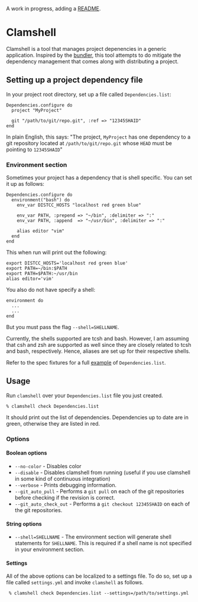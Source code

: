 A work in progress, adding a [README](http://tom.preston-werner.com/2010/08/23/readme-driven-development.html).

# Clamshell

Clamshell is a tool that manages project depenencies in a generic application.
Inspired by the [bundler](http://gembundler.com), this tool attempts to do
mitigate the dependency management that comes along with distributing a
project.

## Setting up a project dependency file

In your project root directory, set up a file called `Dependencies.list`:

    Dependencies.configure do
      project "MyProject"

      git "/path/to/git/repo.git", :ref => "12345SHAID"
    end

In plain English, this says: "The project, `MyProject` has one dependency to a git
repository located at `/path/to/git/repo.git` whose `HEAD` must be pointing to `12345SHAID`"

###  Environment section

Sometimes your project has a dependency that is shell specific. You can set it
up as follows:

    Dependencies.configure do
      environment("bash") do
        env_var DISTCC_HOSTS "localhost red green blue"

        env_var PATH, :prepend => "~/bin", :delimiter => ":"
        env_var PATH, :append  => "~/usr/bin", :delimiter => ":"

        alias editor "vim"
      end
    end

This when run will print out the following:

    export DISTCC_HOSTS='localhost red green blue'
    export PATH=~/bin:$PATH
    export PATH=$PATH:~/usr/bin
    alias editor='vim'

You also do not have specify a shell:

    environment do
      ...
      ...
    end

But you must pass the flag `--shell=SHELLNAME`.

Currently, the shells supported are tcsh and bash. However, I am assuming that
csh and zsh are supported as well since they are closely related to tcsh and
bash, respectively. Hence, aliases are set up for their respective shells.

Refer to the spec fixtures for a full
[example](https://github.com/et/clamshell/blob/master/spec/fixtures/Dependencies.list)
of `Dependencies.list`.


## Usage

Run `clamshell` over your `Dependencies.list` file you just created.

    % clamshell check Dependencies.list

It should print out the list of dependencies. Dependencies up to date
are in green, otherwise they are listed in red.

### Options

#### Boolean options

* `--no-color`           - Disables color
* `--disable`            - Disables clamshell from running (useful if you use clamshell in some kind of continuous integration)
* `--verbose`            - Prints debugging information.
* `--git_auto_pull`      - Performs a `git pull` on each of the git repositories before checking if the revision is correct.
* `--git_auto_check_out` - Performs a `git checkout 12345SHAID` on each of the git repositories.

#### String options

* `--shell=SHELLNAME` - The environment section will generate shell statements for `SHELLNAME`. This is required if a shell name is not specified in your environment section.

#### Settings

All of the above options can be localized to a settings file. To do so, set
up a file called `settings.yml` and invoke `clamshell` as follows.

     % clamshell check Dependencies.list --settings=/path/to/settings.yml
